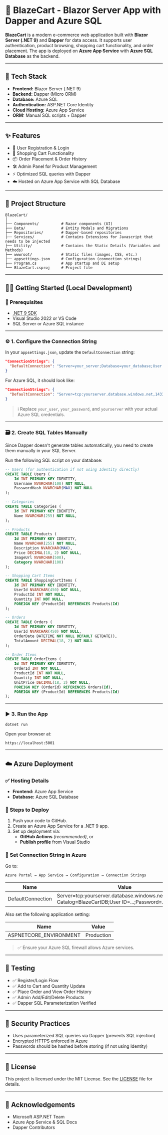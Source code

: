 # 🛒 BlazeCart - Blazor Server App with Dapper and Azure SQL

**BlazeCart** is a modern e-commerce web application built with **Blazor Server (.NET 9)** and **Dapper** for data access. It supports user authentication, product browsing, shopping cart functionality, and order placement. The app is deployed on **Azure App Service** with **Azure SQL Database** as the backend.

---

## 🚀 Tech Stack

- **Frontend:** Blazor Server (.NET 9)
- **Backend:** Dapper (Micro ORM)
- **Database:** Azure SQL
- **Authentication:** ASP.NET Core Identity
- **Cloud Hosting:** Azure App Service
- **ORM:** Manual SQL scripts + Dapper

---

## ✨ Features

- 🔐 User Registration & Login
- 🛒 Shopping Cart Functionality
- 📦 Order Placement & Order History
- 🛠️ Admin Panel for Product Management
- ⚡ Optimized SQL queries with Dapper
- ☁️ Hosted on Azure App Service with SQL Database

---

## 📂 Project Structure

```plaintext
BlazeCart/
│
├── Components/          # Razor components (UI)
├── Data/                # Entity Modals and Migrations
├── Repositories/        # Dapper-based repositories
├── Services/            # Contains Extensions for Javascript that needs to be injected
├── Utility/             # Contains the Static Details (Variables and Methods)
├── wwwroot/             # Static files (images, CSS, etc.)
├── appsettings.json     # Configuration (connection strings)
├── Program.cs           # App startup and DI setup
└── BlazeCart.csproj     # Project file
```

---

## 🧑‍💻 Getting Started (Local Development)

### 🔧 Prerequisites

- [.NET 9 SDK](https://dotnet.microsoft.com/)
- Visual Studio 2022 or VS Code
- SQL Server or Azure SQL instance

---

### ⚙️ 1. Configure the Connection String

In your `appsettings.json`, update the `DefaultConnection` string:

```json
"ConnectionStrings": {
  "DefaultConnection": "Server=your_server;Database=your_database;User Id=your_user;Password=your_password;"
}
```

For Azure SQL, it should look like:

```json
"ConnectionStrings": {
  "DefaultConnection": "Server=tcp:yourserver.database.windows.net,1433;Initial Catalog=BlazeCartDB;Persist Security Info=False;User ID=your_user;Password=your_password;MultipleActiveResultSets=False;Encrypt=True;TrustServerCertificate=False;Connection Timeout=30;"
}
```

> ℹ️ Replace `your_user`, `your_password`, and `yourserver` with your actual Azure SQL credentials.

---

### 🗃️ 2. Create SQL Tables Manually

Since Dapper doesn't generate tables automatically, you need to create them manually in your SQL Server.

Run the following SQL script on your database:

```sql
-- Users (for authentication if not using Identity directly)
CREATE TABLE Users (
    Id INT PRIMARY KEY IDENTITY,
    Username NVARCHAR(100) NOT NULL,
    PasswordHash NVARCHAR(MAX) NOT NULL
);

-- Categories
CREATE TABLE Categories (
    Id INT PRIMARY KEY IDENTITY,
    Name NVARCHAR(255) NOT NULL,
);

-- Products
CREATE TABLE Products (
    Id INT PRIMARY KEY IDENTITY,
    Name NVARCHAR(255) NOT NULL,
    Description NVARCHAR(MAX),
    Price DECIMAL(18, 2) NOT NULL,
    ImageUrl NVARCHAR(500),
    Category NVARCHAR(100)
);

-- Shopping Cart Items
CREATE TABLE ShoppingCartItems (
    Id INT PRIMARY KEY IDENTITY,
    UserId NVARCHAR(450) NOT NULL,
    ProductId INT NOT NULL,
    Quantity INT NOT NULL,
    FOREIGN KEY (ProductId) REFERENCES Products(Id)
);

-- Orders
CREATE TABLE Orders (
    Id INT PRIMARY KEY IDENTITY,
    UserId NVARCHAR(450) NOT NULL,
    OrderDate DATETIME NOT NULL DEFAULT GETDATE(),
    TotalAmount DECIMAL(18, 2) NOT NULL
);

-- Order Items
CREATE TABLE OrderItems (
    Id INT PRIMARY KEY IDENTITY,
    OrderId INT NOT NULL,
    ProductId INT NOT NULL,
    Quantity INT NOT NULL,
    UnitPrice DECIMAL(18, 2) NOT NULL,
    FOREIGN KEY (OrderId) REFERENCES Orders(Id),
    FOREIGN KEY (ProductId) REFERENCES Products(Id)
);
```

---

### ▶️ 3. Run the App

```bash
dotnet run
```

Open your browser at:

```
https://localhost:5001
```

---

## ☁️ Azure Deployment

### ✅ Hosting Details

- **Frontend:** Azure App Service
- **Database:** Azure SQL Database

### 🔄 Steps to Deploy

1. Push your code to GitHub.
2. Create an Azure App Service for a .NET 9 app.
3. Set up deployment via:
   - **GitHub Actions** *(recommended)*, or
   - **Publish profile** from Visual Studio

### 🔑 Set Connection String in Azure

Go to:

```
Azure Portal → App Service → Configuration → Connection Strings
```

| Name              | Value                                                                                                  | Type     |
|-------------------|--------------------------------------------------------------------------------------------------------|----------|
| DefaultConnection | Server=tcp:yourserver.database.windows.net,1433;Initial Catalog=BlazeCartDB;User ID=...;Password=...   | SQLAzure |

Also set the following application setting:

| Name                  | Value      |
|-----------------------|------------|
| ASPNETCORE_ENVIRONMENT | Production |

> ✅ Ensure your Azure SQL firewall allows Azure services.

---

## 🧪 Testing

- ✅ Register/Login Flow
- ✅ Add to Cart and Quantity Update
- ✅ Place Order and View Order History
- ✅ Admin Add/Edit/Delete Products
- ✅ Dapper SQL Parameterization Verified

---

## 🔐 Security Practices

- Uses parameterized SQL queries via Dapper (prevents SQL injection)
- Encrypted HTTPS enforced in Azure
- Passwords should be hashed before storing (if not using Identity)

---

## 📜 License

This project is licensed under the MIT License. See the [LICENSE](LICENSE) file for details.

---

## 🙌 Acknowledgements

- Microsoft ASP.NET Team
- Azure App Service & SQL Docs
- Dapper Contributors
